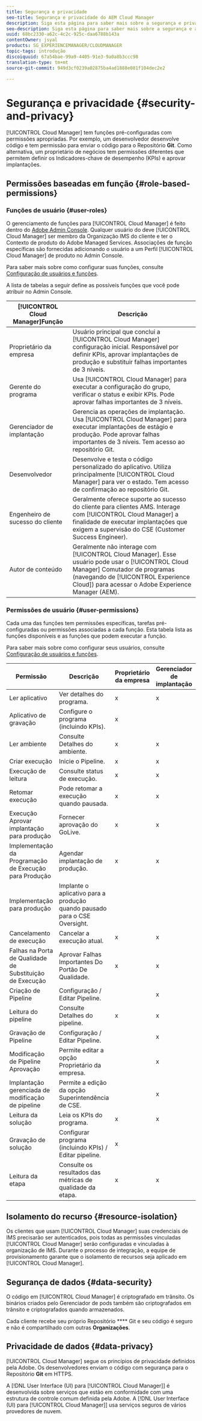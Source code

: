 ```yaml
---
title: Segurança e privacidade
seo-title: Segurança e privacidade do AEM Cloud Manager
description: Siga esta página para saber mais sobre a segurança e privacidade de seus ativos (código/artefatos).
seo-description: Siga esta página para saber mais sobre a segurança e a privacidade de seus ativos (código/artefatos) usando o AEM Cloud Manager.
uuid: 68bc2330-a62c-4c2c-925c-daa6788b143a
contentOwner: jsyal
products: SG_EXPERIENCEMANAGER/CLOUDMANAGER
topic-tags: introdução
discoiquuid: 67a54bae-99a9-4405-91e3-9a0a8b3ccc98
translation-type: tm+mt
source-git-commit: 949d3cf0239a02875ba4ad1888e081f104dec2e2

---
```



# Segurança e privacidade {#security-and-privacy}

[!UICONTROL Cloud Manager] tem funções pré-configuradas com permissões apropriadas. Por exemplo, um desenvolvedor desenvolve código e tem permissão para enviar o código para o Repositório **Git**. Como alternativa, um proprietário de negócios tem permissões diferentes que permitem definir os Indicadores-chave de desempenho (KPIs) e aprovar implantações.

## Permissões baseadas em função {#role-based-permissions}

### Funções de usuário {#user-roles}

O gerenciamento de funções para [!UICONTROL Cloud Manager] é feito dentro do [Adobe Admin Console](https://helpx.adobe.com/enterprise/using/admin-console.html). Qualquer usuário do deve [!UICONTROL Cloud Manager] ser membro da Organização IMS do cliente e ter o Contexto de produto do Adobe Managed Services. Associações de função específicas são fornecidas adicionando o usuário a um Perfil [!UICONTROL Cloud Manager] de produto no Admin Console.

Para saber mais sobre como configurar suas funções, consulte [Configuração de usuários e funções](setting-up-users-and-roles.md).

A lista de tabelas a seguir define as possíveis funções que você pode atribuir no Admin Console.

| **[!UICONTROL Cloud Manager]Função** | **Descrição** |
|---|---|
| Proprietário da empresa | Usuário principal que conclui a [!UICONTROL Cloud Manager] configuração inicial. Responsável por definir KPIs, aprovar implantações de produção e substituir falhas importantes de 3 níveis. |
| Gerente do programa | Usa [!UICONTROL Cloud Manager] para executar a configuração do grupo, verificar o status e exibir KPIs. Pode aprovar falhas importantes de 3 níveis. |
| Gerenciador de implantação | Gerencia as operações de implantação. Usa [!UICONTROL Cloud Manager] para executar implantações de estágio e produção. Pode aprovar falhas importantes de 3 níveis. Tem acesso ao repositório Git. |
| Desenvolvedor | Desenvolve e testa o código personalizado do aplicativo. Utiliza principalmente [!UICONTROL Cloud Manager] para ver o estado. Tem acesso de confirmação ao repositório Git. |
| Engenheiro de sucesso do cliente | Geralmente oferece suporte ao sucesso do cliente para clientes AMS. Interage com [!UICONTROL Cloud Manager] a finalidade de executar implantações que exigem a supervisão do CSE (Customer Success Engineer). |
| Autor de conteúdo | Geralmente não interage com [!UICONTROL Cloud Manager]. Esse usuário pode usar o [!UICONTROL Cloud Manager] Comutador de programas (navegando de [!UICONTROL Experience Cloud]) para acessar o Adobe Experience Manager (AEM). |

### Permissões de usuário {#user-permissions}

Cada uma das funções tem permissões específicas, tarefas pré-configuradas ou permissões associadas a cada função. Esta tabela lista as funções disponíveis e as funções que podem executar a função.

Para saber mais sobre como configurar seus usuários, consulte [Configuração de usuários e funções](setting-up-users-and-roles.md).

| Permissão | Descrição | Proprietário da empresa | Gerenciador de implantação | Gerente do programa | Desenvolvedor | CSE |
|--- |--- |--- |--- |--- |--- |--- |
| Ler aplicativo | Ver detalhes do programa. | x | x | x | x | x |
| Aplicativo de gravação | Configure o programa (incluindo KPIs). | x |  |  |  |  |
| Ler ambiente | Consulte Detalhes do ambiente. | x | x | x | x | x |
| Criar execução | Inicie o Pipeline. | x | x | x |  |  |
| Execução de leitura | Consulte status de execução. | x | x | x | x | x |
| Retomar execução | Pode retomar a execução quando pausada. | x | x | x |  | x |
| Execução Aprovar implantação para produção | Fornecer aprovação do GoLive. | x | x | x |  |  |
| Implementação da Programação de Execução para Produção | Agendar implantação de produção. | x | x | x |  | x |
| Implementação para produção | Implante o aplicativo para a produção quando pausado para o CSE Oversight. |  |  |  |  | x |
| Cancelamento de execução | Cancelar a execução atual. | x | x | x |  |  |
| Falhas na Porta de Qualidade de Substituição de Execução | Aprovar Falhas Importantes Do Portão De Qualidade. | x | x | x |  |  |
| Criação de Pipeline | Configuração / Editar Pipeline. |  | x |  |  |  |
| Leitura do pipeline | Consulte Detalhes do pipeline. | x | x | x | x | x |
| Gravação de Pipeline | Configuração / Editar Pipeline. |  | x |  |  |  |
| Modificação de Pipeline Aprovação | Permite editar a opção Proprietário da empresa. |  | x |  |  |  |
| Implantação gerenciada de modificação de pipeline | Permite a edição da opção Superintendência de CSE. |  | x |  |  |  |
| Leitura da solução | Leia os KPIs do programa. | x | x | x | x | x |
| Gravação de solução | Configurar programa (incluindo KPIs) / Editar pipeline. | x |  |  |  |  |
| Leitura da etapa | Consulte os resultados das métricas de qualidade da etapa. | x | x | x | x | x |

## Isolamento do recurso {#resource-isolation}

Os clientes que usam [!UICONTROL Cloud Manager] suas credenciais de IMS precisarão ser autenticados, pois todas as permissões vinculadas [!UICONTROL Cloud Manager] serão configuradas e vinculadas à organização de IMS. Durante o processo de integração, a equipe de provisionamento garante que o isolamento de recursos seja aplicado em [!UICONTROL Cloud Manager].

## Segurança de dados {#data-security}

O código em [!UICONTROL Cloud Manager] é criptografado em trânsito. Os binários criados pelo Gerenciador de pods também são criptografados em trânsito e criptografados quando armazenados.

Cada cliente recebe seu próprio Repositório **** Git e seu código é seguro e não é compartilhado com outras **Organizações**.

## Privacidade de dados {#data-privacy}

[!UICONTROL Cloud Manager] segue os princípios de privacidade definidos pela Adobe. Os desenvolvedores enviam o código com segurança para o Repositório **Git** em HTTPS.

A [!DNL User Interface (UI) para [!UICONTROL Cloud Manager]] é desenvolvida sobre serviços que estão em conformidade com uma estrutura de controle comum definida pela Adobe. A [!DNL User Interface (UI) para [!UICONTROL Cloud Manager]] usa serviços seguros de vários provedores de nuvem.
